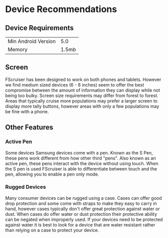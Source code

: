 # Device Recommendations

## Device Requirements
|						|		|
|-------				|-----	|
|Min Android Version	| 5.0 	|
|Memory					|1.5mb	|

## Screen 
FScruiser has been designed to work on both phones and tablets. However we find medium sized devices (6 - 8 inches) seem to offer the best compromise between the amount of information they can display while not being too bulky.
Screen size requirements may differ from forest to forest. Areas that typically cruise more populations may prefer a larger screen to display more tally buttons, however areas with only a few populations may be fine with a phone. 

## Other Features
### Active Pen
Some devices Samsung devices come with a pen. Known as the S Pen, these pens work different from how other third "pens". Also known as an active pen, these pens interact with the device without using touch. When the S pen is used FScruiser is able to differentiate between touch and the pen, allowing you to enable a pen only mode.

### Rugged Devices
Many consumer devices can be rugged using a case. Cases can offer good drop protection and some come with straps to make they easy to carry in hand, however cases typically don't offer great protection against water or dust. When cases do offer water or dust protection their protective ability can be negated when improperly used.
If your devices need to be protected against water it is best to look for a device that are water resistant rather than relying on a case to protect your device.




